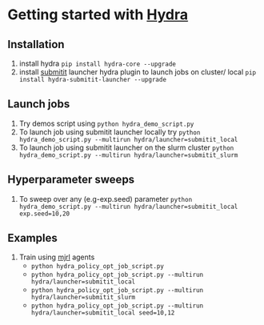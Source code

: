 # Getting started with [Hydra](https://hydra.cc/)

## Installation
1. install hydra `pip install hydra-core --upgrade`
2. install [submitit](https://github.com/facebookincubator/submitit) launcher hydra plugin to launch jobs on cluster/ local `pip install hydra-submitit-launcher --upgrade`

## Launch jobs
1. Try demos script using `python hydra_demo_script.py`
2. To launch job using submitit launcher locally try `python hydra_demo_script.py --multirun hydra/launcher=submitit_local`
3. To launch job using submitit launcher on the slurm cluster `python hydra_demo_script.py --multirun hydra/launcher=submitit_slurm`

## Hyperparameter sweeps
1. To sweep over any (e.g-exp.seed) parameter `python hydra_demo_script.py --multirun hydra/launcher=submitit_local exp.seed=10,20`

## Examples
1. Train using [mjrl](https://github.com/aravindr93/mjrl) agents
    - `python hydra_policy_opt_job_script.py`
    - `python hydra_policy_opt_job_script.py --multirun hydra/launcher=submitit_local`
    - `python hydra_policy_opt_job_script.py --multirun hydra/launcher=submitit_slurm`
    - `python hydra_policy_opt_job_script.py --multirun hydra/launcher=submitit_local seed=10,12`

